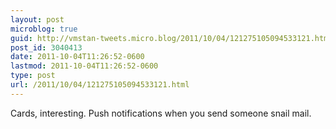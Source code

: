 ```yaml
---
layout: post
microblog: true
guid: http://vmstan-tweets.micro.blog/2011/10/04/121275105094533121.html
post_id: 3040413
date: 2011-10-04T11:26:52-0600
lastmod: 2011-10-04T11:26:52-0600
type: post
url: /2011/10/04/121275105094533121.html
---
```

Cards, interesting. Push notifications when you send someone snail mail.
